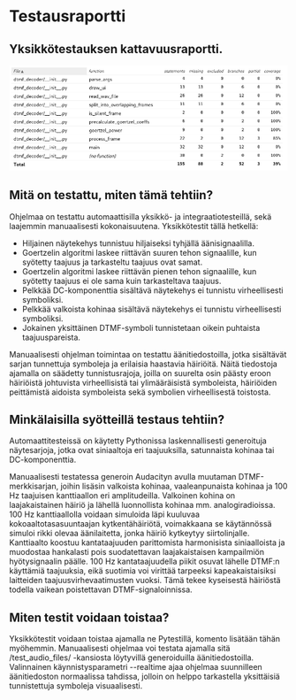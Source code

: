 # Testausraportti

## Yksikkötestauksen kattavuusraportti.
![Kuvankaappaus kattavuusraportista](Dokumentaatio/test%20coverage.png)

## Mitä on testattu, miten tämä tehtiin?
Ohjelmaa on testattu automaattisilla yksikkö- ja integraatiotesteillä, sekä laajemmin manuaalisesti kokonaisuutena.
Yksikkötestit tällä hetkellä:

 - Hiljainen näytekehys tunnistuu hiljaiseksi tyhjällä äänisignaalilla.
 - Goertzelin algoritmi laskee riittävän suuren tehon signaalille, kun syötetty taajuus ja tarkasteltu taajuus ovat samat.
 - Goertzelin algoritmi laskee riittävän pienen tehon signaalille, kun syötetty taajuus ei ole sama kuin tarkasteltava taajuus.
 - Pelkkää DC-komponenttia sisältävä näytekehys ei tunnistu virheellisesti symboliksi.
 - Pelkkää valkoista kohinaa sisältävä näytekehys ei tunnistu virheellisesti symboliksi.
 - Jokainen yksittäinen DTMF-symboli tunnistetaan oikein puhtaista taajuuspareista.

Manuaalisesti ohjelman toimintaa on testattu äänitiedostoilla, jotka sisältävät sarjan tunnettuja symboleja ja erilaisia haastavia häiriöitä. Näitä tiedostoja ajamalla on säädetty tunnistusrajoja, joilla on suurelta osin päästy eroon häiriöistä johtuvista virheellisistä tai ylimääräisistä symboleista, häiriöiden peittämistä aidoista symboleista sekä symbolien virheellisestä toistosta.

## Minkälaisilla syötteillä testaus tehtiin?
Automaattitesteissä on käytetty Pythonissa laskennallisesti generoituja näytesarjoja, jotka ovat siniaaltoja eri taajuuksilla, satunnaista kohinaa tai DC-komponenttia.

Manuaalisesti testatessa generoin Audacityn avulla muutaman DTMF-merkkisarjan, joihin lisäsin valkoista kohinaa, vaaleanpunaista kohinaa ja 100 Hz taajuisen kanttiaallon eri amplitudeilla. Valkoinen kohina on laajakaistainen häiriö ja lähellä luonnollista kohinaa mm. analogiradioissa. 100 Hz kanttiaallolla voidaan simuloida läpi kuuluvaa kokoaaltotasasuuntaajan kytkentähäiriötä, voimakkaana se käytännössä simuloi rikki olevaa äänilaitetta, jonka häiriö kytkeytyy siirtolinjalle. Kanttiaalto koostuu kantataajuuden parittomista harmonisista siniaalloista ja muodostaa hankalasti pois suodatettavan laajakaistaisen kampailmiön hyötysignaalin päälle. 100 Hz kantataajuudella piikit osuvat lähelle DTMF:n käyttämiä taajuuksia, eikä suotimia voi virittää tarpeeksi kapeakaistaisiksi laitteiden taajuusvirhevaatimusten vuoksi. Tämä tekee kyseisestä häiriöstä todella vaikean poistettavan DTMF-signaloinnissa.

## Miten testit voidaan toistaa?
Yksikkötestit voidaan toistaa ajamalla ne Pytestillä, komento lisätään tähän myöhemmin.
Manuaalisesti ohjelmaa voi testata ajamalla sitä /test_audio_files/ -kansiosta löytyvillä generoiduilla äänitiedostoilla. Valinnainen käynnistysparametri --realtime ajaa ohjelmaa suunnilleen äänitiedoston normaalissa tahdissa, jolloin on helppo tarkastella yksittäisiä tunnistettuja symboleja visuaalisesti.

